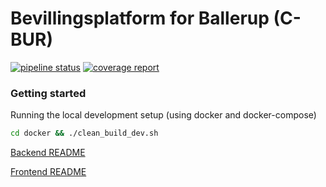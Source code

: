 # Bevillingsplatform for Ballerup (C-BUR)
[![pipeline status](https://gitlab.magenta.dk/resource_management/bevillingsplatform/badges/develop/pipeline.svg)](https://gitlab.magenta.dk/resource_management/bevillingsplatform/commits/develop)
[![coverage report](https://gitlab.magenta.dk/resource_management/bevillingsplatform/badges/develop/coverage.svg)](https://gitlab.magenta.dk/resource_management/bevillingsplatform/commits/develop)

### Getting started

Running the local development setup (using docker and docker-compose)
```bash
cd docker && ./clean_build_dev.sh
```

[Backend README](backend/README.md)

[Frontend README](frontend/README.md)
